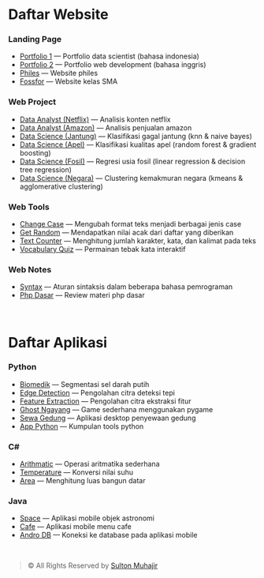 # Daftar Website

### Landing Page

-  [Portfolio 1](https://sultonmuhajir.github.io/) — Portfolio data scientist (bahasa indonesia)
-  [Portfolio 2](https://muhajirsulton.github.io/) — Portfolio web development (bahasa inggris)
-  [Philes](https://sultonmuhajir.github.io/philes/) — Website philes
-  [Fossfor](https://sultonmuhajir.github.io/fossfor/) — Website kelas SMA

### Web Project

-  [Data Analyst (Netflix)](https://sultonmuhajir.notion.site/Data-Analyst-Analisis-Konten-Netflix-f25cf40ea4384f2eac7f0088eefad5fe) — Analisis konten netflix
-  [Data Analyst (Amazon)](https://sultonmuhajir.notion.site/Data-Analyst-Analisis-Penjualan-Amazon-60c75e89688a45d5986cd2b55706dca3) — Analisis penjualan amazon
-  [Data Science (Jantung)](https://sultonmuhajir.notion.site/Data-Science-Klasifikasi-Gagal-Jantung-91748e5dd08c4bc28a97f44c3db2725a) — Klasifikasi gagal jantung (knn & naive bayes)
-  [Data Science (Apel)](https://sultonmuhajir.notion.site/Data-Science-Klasifikasi-Kualitas-Apel-f8412474681f4d53a2799909c86615a1) — Klasifikasi kualitas apel (random forest & gradient boosting)
-  [Data Science (Fosil)](https://sultonmuhajir.notion.site/Data-Science-Regresi-Usia-Fosil-5e05194288a74e16b69a1a75ad4f63e2) — Regresi usia fosil (linear regression & decision tree regression)
-  [Data Science (Negara)](https://sultonmuhajir.notion.site/Data-Science-Clustering-Kemakmuran-Negara-fbe693b3b3ba4a05a6087a178a53dd09) — Clustering kemakmuran negara (kmeans & agglomerative clustering)

### Web Tools

-  [Change Case](https://sultonmuhajir.github.io/app/change-case/) — Mengubah format teks menjadi berbagai jenis case
-  [Get Random](https://sultonmuhajir.github.io/app/get-random/) — Mendapatkan nilai acak dari daftar yang diberikan
-  [Text Counter](https://sultonmuhajir.github.io/app/text-counter/) — Menghitung jumlah karakter, kata, dan kalimat pada teks
-  [Vocabulary Quiz](https://sultonmuhajir.github.io/app/vocabulary-quiz/) — Permainan tebak kata interaktif

### Web Notes

-  [Syntax](https://sultonmuhajir.github.io/syntax/) — Aturan sintaksis dalam beberapa bahasa pemrograman
-  [Php Dasar](https://sultonmuhajir.github.io/php-dasar/) — Review materi php dasar

<br>

# Daftar Aplikasi

### Python

-  [Biomedik](https://github.com/sultonmuhajir/biomedik) — Segmentasi sel darah putih
-  [Edge Detection](https://github.com/sultonmuhajir/edge-detection) — Pengolahan citra deteksi tepi
-  [Feature Extraction](https://github.com/sultonmuhajir/feature-extraction) — Pengolahan citra ekstraksi fitur
-  [Ghost Ngayang](https://github.com/sultonmuhajir/ghost-ngayang) — Game sederhana menggunakan pygame
-  [Sewa Gedung](https://github.com/sultonmuhajir/sewa-gedung) — Aplikasi desktop penyewaan gedung
-  [App Python](https://github.com/sultonmuhajir/app-python) — Kumpulan tools python

### C#

-  [Arithmatic](https://github.com/sultonmuhajir/arithmetic) — Operasi aritmatika sederhana
-  [Temperature](https://github.com/sultonmuhajir/temperature) — Konversi nilai suhu
-  [Area](https://github.com/sultonmuhajir/area) — Menghitung luas bangun datar

### Java

-  [Space](https://github.com/sultonmuhajir/space) — Aplikasi mobile objek astronomi
-  [Cafe](https://github.com/sultonmuhajir/cafe) — Aplikasi mobile menu cafe
-  [Andro DB](https://github.com/sultonmuhajir/andro-db) — Koneksi ke database pada aplikasi mobile

<br>

> © All Rights Reserved by [Sulton Muhajir](https://sultonmuhajir.github.io/)
